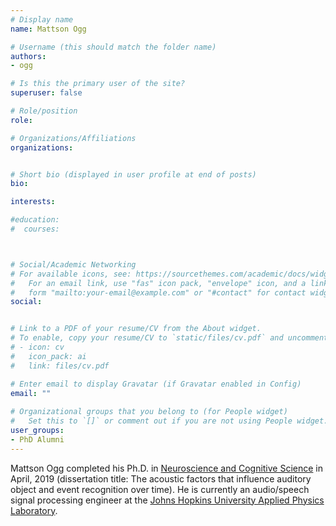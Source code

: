 ```yaml
---
# Display name
name: Mattson Ogg

# Username (this should match the folder name)
authors:
- ogg

# Is this the primary user of the site?
superuser: false

# Role/position
role:

# Organizations/Affiliations
organizations:


# Short bio (displayed in user profile at end of posts)
bio:

interests:

#education:
#  courses:



# Social/Academic Networking
# For available icons, see: https://sourcethemes.com/academic/docs/widgets/#icons
#   For an email link, use "fas" icon pack, "envelope" icon, and a link in the
#   form "mailto:your-email@example.com" or "#contact" for contact widget.
social:


# Link to a PDF of your resume/CV from the About widget.
# To enable, copy your resume/CV to `static/files/cv.pdf` and uncomment the lines below.  
# - icon: cv
#   icon_pack: ai
#   link: files/cv.pdf

# Enter email to display Gravatar (if Gravatar enabled in Config)
email: ""
  
# Organizational groups that you belong to (for People widget)
#   Set this to `[]` or comment out if you are not using People widget.  
user_groups:
- PhD Alumni
---
```

Mattson Ogg completed his Ph.D. in [Neuroscience and Cognitive Science](https://nacs.umd.edu) in April, 2019 (dissertation title: The acoustic factors that influence auditory object and event recognition over time). He is currently an audio/speech signal processing engineer at the [Johns Hopkins University Applied Physics Laboratory](https://www.jhuapl.edu).